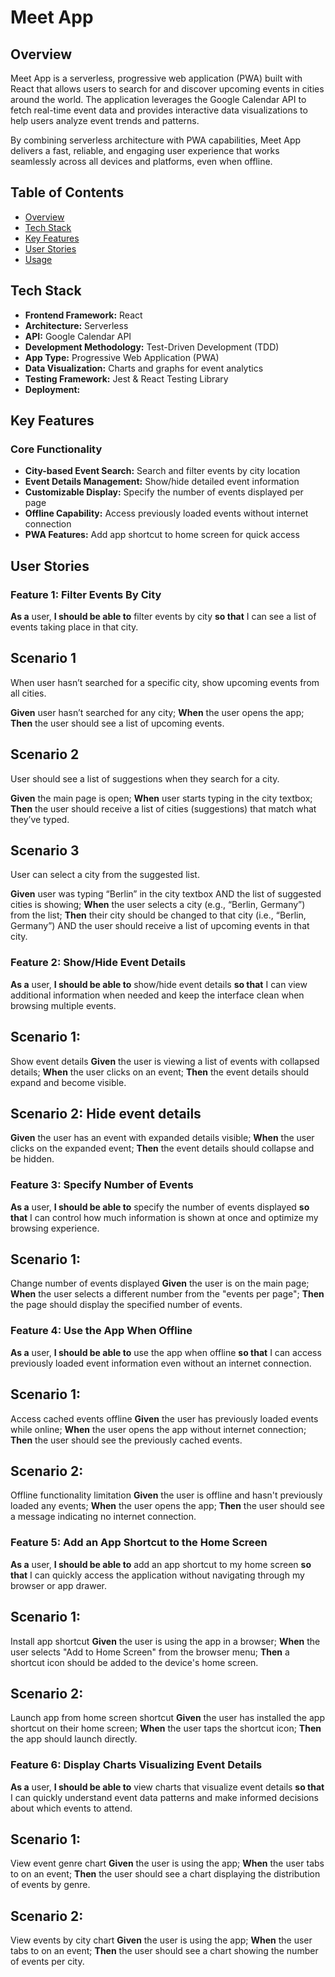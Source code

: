 # Meet App

## Overview

Meet App is a serverless, progressive web application (PWA) built with React that allows users to search for and discover upcoming events in cities around the world. The application leverages the Google Calendar API to fetch real-time event data and provides interactive data visualizations to help users analyze event trends and patterns.

By combining serverless architecture with PWA capabilities, Meet App delivers a fast, reliable, and engaging user experience that works seamlessly across all devices and platforms, even when offline.

## Table of Contents
- [Overview](#overview)
- [Tech Stack](#tech-stack)
- [Key Features](#key-features)
- [User Stories](#user-stories)
- [Usage](#usage)


## Tech Stack

- **Frontend Framework:** React
- **Architecture:** Serverless
- **API:** Google Calendar API
- **Development Methodology:** Test-Driven Development (TDD)
- **App Type:** Progressive Web Application (PWA)
- **Data Visualization:** Charts and graphs for event analytics
- **Testing Framework:** Jest & React Testing Library
- **Deployment:**

## Key Features

### Core Functionality
- **City-based Event Search:** Search and filter events by city location
- **Event Details Management:** Show/hide detailed event information
- **Customizable Display:** Specify the number of events displayed per page
- **Offline Capability:** Access previously loaded events without internet connection
- **PWA Features:** Add app shortcut to home screen for quick access


## User Stories

### Feature 1: Filter Events By City
**As a** user, **I should be able to** filter events by city **so that** I can see a list of events taking place in that city.

## Scenario 1
When user hasn’t searched for a specific city, show upcoming events from all cities.

**Given** user hasn’t searched for any city;
**When** the user opens the app;
**Then** the user should see a list of upcoming events.

## Scenario 2
User should see a list of suggestions when they search for a city.

**Given** the main page is open;
**When** user starts typing in the city textbox;
**Then** the user should receive a list of cities (suggestions) that match what they’ve typed.

## Scenario 3
User can select a city from the suggested list.

**Given** user was typing “Berlin” in the city textbox AND the list of suggested cities is showing;
**When** the user selects a city (e.g., “Berlin, Germany”) from the list;
**Then** their city should be changed to that city (i.e., “Berlin, Germany”) AND the user should receive a list of upcoming events in that city.

### Feature 2: Show/Hide Event Details
**As a** user, **I should be able to** show/hide event details **so that** I can view additional information when needed and keep the interface clean when browsing multiple events.

## Scenario 1: 
Show event details
**Given** the user is viewing a list of events with collapsed details;
**When** the user clicks on an event;
**Then** the event details should expand and become visible.

## Scenario 2: Hide event details
**Given** the user has an event with expanded details visible;
**When** the user clicks on the expanded event;
**Then** the event details should collapse and be hidden.

### Feature 3: Specify Number of Events
**As a** user, **I should be able to** specify the number of events displayed **so that** I can control how much information is shown at once and optimize my browsing experience.

## Scenario 1: 
Change number of events displayed
**Given** the user is on the main page;
**When** the user selects a different number from the "events per page";
**Then** the page should display the specified number of events.

### Feature 4: Use the App When Offline
**As a** user, **I should be able to** use the app when offline **so that** I can access previously loaded event information even without an internet connection.

## Scenario 1: 
Access cached events offline
**Given** the user has previously loaded events while online;
**When** the user opens the app without internet connection;
**Then** the user should see the previously cached events.

## Scenario 2: 
Offline functionality limitation
**Given** the user is offline and hasn't previously loaded any events;
**When** the user opens the app;
**Then** the user should see a message indicating no internet connection.


### Feature 5: Add an App Shortcut to the Home Screen
**As a** user, **I should be able to** add an app shortcut to my home screen **so that** I can quickly access the application without navigating through my browser or app drawer.

## Scenario 1: 
Install app shortcut
**Given** the user is using the app in a browser;
**When** the user selects "Add to Home Screen" from the browser menu;
**Then** a shortcut icon should be added to the device's home screen.

## Scenario 2: 
Launch app from home screen shortcut
**Given** the user has installed the app shortcut on their home screen;
**When** the user taps the shortcut icon;
**Then** the app should launch directly.


### Feature 6: Display Charts Visualizing Event Details
**As a** user, **I should be able to** view charts that visualize event details **so that** I can quickly understand event data patterns and make informed decisions about which events to attend.

## Scenario 1: 
View event genre chart
**Given** the user is using the app;
**When** the user tabs to on an event;
**Then** the user should see a chart displaying the distribution of events by genre.

## Scenario 2: 
View events by city chart
**Given** the user is using the app;
**When** the user tabs to on an event;
**Then** the user should see a chart showing the number of events per city.



